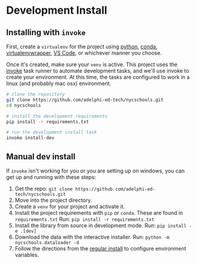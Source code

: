 Development Install
===================
Installing with `invoke`
------------------------

First, create a `virtualenv` for the project using [python](https://packaging.python.org/en/latest/guides/installing-using-pip-and-virtual-environments/#creating-a-virtual-environment),
[conda](https://docs.conda.io/projects/conda/en/latest/commands/create.html),
[virtualenvwrapper](https://virtualenvwrapper.readthedocs.io/en/latest/install.html),
[VS Code](https://code.visualstudio.com/docs/python/environments#_creating-environments), or whichever manner you choose.

Once it's created, make sure your `venv` is active. This project uses the [invoke](https://www.pyinvoke.org/) task runner to automate development tasks, and we'll use invoke to create your environment. At this time, the tasks are configured to work in a linux (and probably mac osx) environment.

```bash
# clone the repository
git clone https://github.com/adelphi-ed-tech/nycschools.git
cd nycschools

# install the development requirements
pip install -r requirements.txt

# run the development install task
invoke install-dev
```

Manual dev install
------------------
If `invoke` isn't working for you or you are setting up on windows, you can get up and running with these steps:

1. Get the repo: `git clone https://github.com/adelphi-ed-tech/nycschools.git`
2. Move into the project directory.
3. Create a `venv` for your project and activate it.
4. Install the project requirements with `pip` or `conda`. These are found in `requirements.txt`
   Run: `pip install -r requirements.txt`
5. Install the library from source in development mode.
   Run: `pip install -e .[dev]`
6. Download the data with the interactive installer.
   Run: `python -m nycschools.dataloader -d`
7. Follow the directions from the [regular install](install.md) to configure environment variables.



